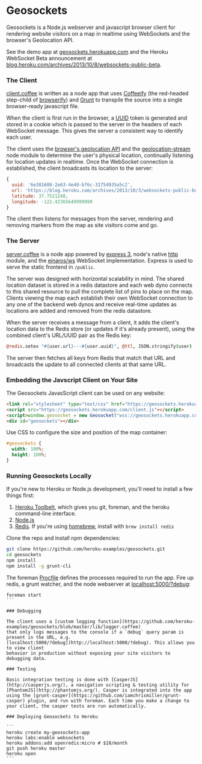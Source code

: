 # Geosockets

Geosockets is a Node.js webserver and javascript browser client for rendering website
visitors on a map in realtime using WebSockets and the browser's Geolocation API.

See the demo app at [geosockets.herokuapp.com](https://geosockets.herokuapp.com) and
the Heroku WebSocket Beta announcement at [blog.heroku.com/archives/2013/10/8/websockets-public-beta](https://blog.heroku.com/archives/2013/10/8/websockets-public-beta).

### The Client

[client.coffee](https://github.com/heroku-examples/geosockets/blob/master/client.coffee) is written as a node app that uses [Coffeeify](https://github.com/substack/coffeeify) (the red-headed step-child of [browserify](https://github.com/substack/node-browserify#readme)) and [Grunt](http://gruntjs.com/) to transpile the source into a single browser-ready javascript file.

When the client is first run in the browser, a [UUID](https://github.com/broofa/node-uuid#readme) token is generated and stored in a cookie which is passed to the server in the headers of each WebSocket message. This gives the server a consistent way to identify each user.

The client uses the [browser's geolocation API](https://www.google.com/search?q=browser%20geolocation%20api) and the [geolocation-stream](https://github.com/maxogden/geolocation-stream#readme) node module to determine the user's physical location, continually listening for location updates in realtime. Once the WebSocket connection is established, the client broadcasts its location to the server:

```js
{
  uuid: '6e381608-2e63-4e40-bf6c-31754935a5c2',
  url: 'https://blog.heroku.com/archives/2013/10/3/websockets-public-beta',
  latitude: 37.7521248,
  longitude: -122.42365649999999
}
```

The client then listens for messages from the server, rendering and removing markers from the map as site visitors come and go.

### The Server

[server.coffee](https://github.com/heroku-examples/geosockets/blob/master/server.coffee) is a node app powered by [express 3](http://expressjs.com/guide.html), node's native [http](http://nodejs.org/api/http.html) module, and the [einaros/ws](https://github.com/einaros/ws/blob/master/doc/ws.md) WebSocket implementation. Express is used to serve the static frontend in `/public`.

The server was designed with horizontal scalability in mind. The shared location dataset is stored in a redis datastore and each web dyno connects to this shared resource to pull the complete list of pins to place on the map. Clients viewing the map each establish their own WebSocket connection to any one of the backend web dynos and receive real-time updates as locations are added and removed from the redis datastore.

When the server receives a message from a client, it adds the client's location data to the Redis store (or updates if it's already present), using the combined client's URL/UUID pair as the Redis key:

```coffee
@redis.setex "#{user.url}---#{user.uuid}", @ttl, JSON.stringify(user)
```

The server then fetches all keys from Redis that match that URL and broadcasts the update
to all connected clients at that same URL.

### Embedding the Javscript Client on Your Site

The Geosockets JavasScript client can be used on any website:

```html
<link rel="stylesheet" type="text/css" href="https://geosockets.herokuapp.com/styles.css">
<script src="https://geosockets.herokuapp.com/client.js"></script>
<script>window.geosocket = new Geosocket("wss://geosockets.herokuapp.com");</script>
<div id="geosockets"></div>
```

Use CSS to configure the size and position of the map container:

```css
#geosockets {
  width: 100%;
  height: 100%;
}
```

### Running Geosockets Locally

If you're new to Heroku or Node.js development, you'll need to install a few things first:

1. [Heroku Toolbelt](https://toolbelt.heroku.com), which gives you git, foreman, and the heroku command-line interface.
1. [Node.js](http://nodejs.org/)
1. [Redis](http://redis.io/). If you're using [homebrew](http://brew.sh/), install with `brew install redis`

Clone the repo and install npm dependencies:

```sh
git clone https://github.com/heroku-examples/geosockets.git
cd geosockets
npm install
npm install -g grunt-cli
```

The foreman [Procfile](https://github.com/heroku-examples/geosockets/blob/master/Procfile) defines the processes
required to run the app. Fire up redis, a grunt watcher, and the node webserver at [localhost:5000/?debug](http://localhost:5000/?debug):

````
foreman start
```

### Debugging

The client uses a [custom logging function](https://github.com/heroku-examples/geosockets/blob/master/lib/logger.coffee)
that only logs messages to the console if a `debug` query param is present in the URL, e.g.
[localhost:5000/?debug](http://localhost:5000/?debug). This allows you to view client
behavior in production without exposing your site visitors to debugging data.

### Testing

Basic integration testing is done with [CasperJS](http://casperjs.org/), a navigation scripting & testing utility for [PhantomJS](http://phantomjs.org/). Casper is integrated into the app using the [grunt-casper](https://github.com/iamchrismiller/grunt-casper) plugin, and run with foreman. Each time you make a change to your client, the casper tests are run automatically.

### Deploying Geosockets to Heroku

```
heroku create my-geosockets-app
heroku labs:enable websockets
heroku addons:add openredis:micro # $10/month
git push heroku master
heroku open
```